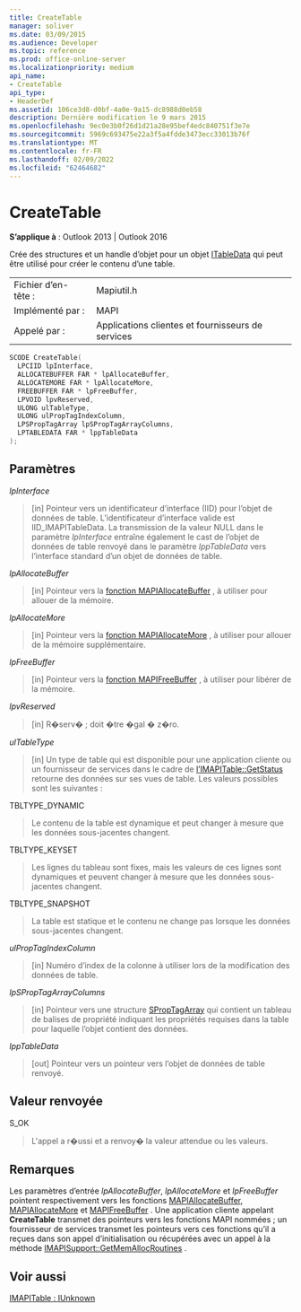 ```yaml
---
title: CreateTable
manager: soliver
ms.date: 03/09/2015
ms.audience: Developer
ms.topic: reference
ms.prod: office-online-server
ms.localizationpriority: medium
api_name:
- CreateTable
api_type:
- HeaderDef
ms.assetid: 106ce3d8-d0bf-4a0e-9a15-dc8988d0eb58
description: Dernière modification le 9 mars 2015
ms.openlocfilehash: 9ec0e3b0f26d1d21a28e95bef4edc840751f3e7e
ms.sourcegitcommit: 5969c693475e22a3f5a4fdde3473ecc33013b76f
ms.translationtype: MT
ms.contentlocale: fr-FR
ms.lasthandoff: 02/09/2022
ms.locfileid: "62464682"
---
```

# <a name="createtable"></a>CreateTable

  
  
**S’applique à** : Outlook 2013 | Outlook 2016 
  
Crée des structures et un handle d’objet pour un objet [ITableData](itabledataiunknown.md) qui peut être utilisé pour créer le contenu d’une table. 
  
|||
|:-----|:-----|
|Fichier d’en-tête :  <br/> |Mapiutil.h  <br/> |
|Implémenté par :  <br/> |MAPI  <br/> |
|Appelé par :  <br/> |Applications clientes et fournisseurs de services  <br/> |
   
```cpp
SCODE CreateTable(
  LPCIID lpInterface,
  ALLOCATEBUFFER FAR * lpAllocateBuffer,
  ALLOCATEMORE FAR * lpAllocateMore,
  FREEBUFFER FAR * lpFreeBuffer,
  LPVOID lpvReserved,
  ULONG ulTableType,
  ULONG ulPropTagIndexColumn,
  LPSPropTagArray lpSPropTagArrayColumns,
  LPTABLEDATA FAR * lppTableData
);
```

## <a name="parameters"></a>Paramètres

 _lpInterface_
  
> [in] Pointeur vers un identificateur d’interface (IID) pour l’objet de données de table. L’identificateur d’interface valide est IID_IMAPITableData. La transmission de la valeur NULL dans le paramètre _lpInterface_ entraîne également le cast de l’objet de données de table renvoyé dans le paramètre _lppTableData_ vers l’interface standard d’un objet de données de table. 
    
 _lpAllocateBuffer_
  
> [in] Pointeur vers la [fonction MAPIAllocateBuffer](mapiallocatebuffer.md) , à utiliser pour allouer de la mémoire. 
    
 _lpAllocateMore_
  
> [in] Pointeur vers la [fonction MAPIAllocateMore](mapiallocatemore.md) , à utiliser pour allouer de la mémoire supplémentaire. 
    
 _lpFreeBuffer_
  
> [in] Pointeur vers la [fonction MAPIFreeBuffer](mapifreebuffer.md) , à utiliser pour libérer de la mémoire. 
    
 _lpvReserved_
  
> [in] R�serv� ; doit �tre �gal � z�ro. 
    
 _ulTableType_
  
> [in] Un type de table qui est disponible pour une application cliente ou un fournisseur de services dans le cadre de [l’IMAPITable::GetStatus](imapitable-getstatus.md) retourne des données sur ses vues de table. Les valeurs possibles sont les suivantes : 
    
TBLTYPE_DYNAMIC 
  
> Le contenu de la table est dynamique et peut changer à mesure que les données sous-jacentes changent. 
    
TBLTYPE_KEYSET 
  
> Les lignes du tableau sont fixes, mais les valeurs de ces lignes sont dynamiques et peuvent changer à mesure que les données sous-jacentes changent. 
    
TBLTYPE_SNAPSHOT 
  
> La table est statique et le contenu ne change pas lorsque les données sous-jacentes changent. 
    
 _ulPropTagIndexColumn_
  
> [in] Numéro d’index de la colonne à utiliser lors de la modification des données de table. 
    
 _lpSPropTagArrayColumns_
  
> [in] Pointeur vers une structure [SPropTagArray](sproptagarray.md) qui contient un tableau de balises de propriété indiquant les propriétés requises dans la table pour laquelle l’objet contient des données. 
    
 _lppTableData_
  
> [out] Pointeur vers un pointeur vers l’objet de données de table renvoyé.
    
## <a name="return-value"></a>Valeur renvoyée

S_OK 
  
> L'appel a r�ussi et a renvoy� la valeur attendue ou les valeurs.
    
## <a name="remarks"></a>Remarques

Les paramètres d’entrée  _lpAllocateBuffer_,  _lpAllocateMore_ et  _lpFreeBuffer_ pointent respectivement vers les fonctions [MAPIAllocateBuffer](mapiallocatebuffer.md), [MAPIAllocateMore](mapiallocatemore.md) et [MAPIFreeBuffer](mapifreebuffer.md) . Une application cliente appelant **CreateTable** transmet des pointeurs vers les fonctions MAPI nommées ; un fournisseur de services transmet les pointeurs vers ces fonctions qu’il a reçues dans son appel d’initialisation ou récupérées avec un appel à la méthode [IMAPISupport::GetMemAllocRoutines](imapisupport-getmemallocroutines.md) . 
  
## <a name="see-also"></a>Voir aussi



[IMAPITable : IUnknown](imapitableiunknown.md)

